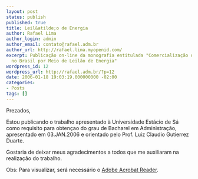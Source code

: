 ```yaml
---
layout: post
status: publish
published: true
title: Leil&atilde;o de Energia
author: Rafael Lima
author_login: admin
author_email: contato@rafael.adm.br
author_url: http://rafael.lima.myopenid.com/
excerpt: Publicação on-line da monografia entitulada "Comercialização de Energia Elétrica
  no Brasil por Meio de Leilão de Energia"
wordpress_id: 12
wordpress_url: http://rafael.adm.br/?p=12
date: 2006-01-18 19:03:19.000000000 -02:00
categories:
- Posts
tags: []
---
```

Prezados,

Estou publicando o trabalho apresentado &agrave; Universidade Est&aacute;cio de S&aacute; como requisito para obten&ccedil;ao do grau de Bacharel em Administra&ccedil;&atilde;o, apresentado em 03.JAN.2006 e orientado pelo Prof. Luiz Claudio Gutierrez Duarte.

Gostaria de deixar meus agradecimentos a todos que me auxiliaram na realiza&ccedil;&atilde;o do trabalho.

Obs: Para visualizar, ser&aacute; necess&aacute;rio o <a href="http://www.adobe.com/products/acrobat/readstep2.html">Adobe Acrobat Reader</a>.
